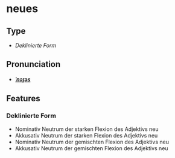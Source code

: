 # neues
## Type
- _Deklinierte Form_
## Pronunciation
- **_[ˈnɔɪ̯əs](https://commons.wikimedia.org/wiki/File:De-neues.ogg)_**
## Features
### Deklinierte Form
- Nominativ Neutrum der starken Flexion des Adjektivs neu
- Akkusativ Neutrum der starken Flexion des Adjektivs neu
- Nominativ Neutrum der gemischten Flexion des Adjektivs neu
- Akkusativ Neutrum der gemischten Flexion des Adjektivs neu
